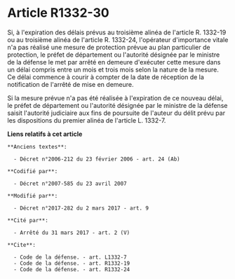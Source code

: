 # Article R1332-30

Si, à l'expiration des délais prévus au troisième alinéa de l'article R. 1332-19 ou au troisième alinéa de l'article R.
1332-24, l'opérateur d'importance vitale n'a pas réalisé une mesure de protection prévue au plan particulier de protection,
le préfet de département ou l'autorité désignée par le ministre de la défense le met par arrêté en demeure d'exécuter cette
mesure dans un délai compris entre un mois et trois mois selon la nature de la mesure. Ce délai commence à courir à compter
de la date de réception de la notification de l'arrêté de mise en demeure. 

Si la mesure prévue n'a pas été réalisée à l'expiration de ce nouveau délai, le préfet de département ou l'autorité désignée
par le ministre de la défense saisit l'autorité judiciaire aux fins de poursuite de l'auteur du délit prévu par les
dispositions du premier alinéa de l'article L. 1332-7.

**Liens relatifs à cet article**

	**Anciens textes**:

	  - Décret n°2006-212 du 23 février 2006 - art. 24 (Ab)

	**Codifié par**:

	  - Décret n°2007-585 du 23 avril 2007

	**Modifié par**:

	  - Décret n°2017-282 du 2 mars 2017 - art. 9

	**Cité par**:

	  - Arrêté du 31 mars 2017 - art. 2 (V)

	**Cite**:

	  - Code de la défense. - art. L1332-7
	  - Code de la défense. - art. R1332-19
	  - Code de la défense. - art. R1332-24
